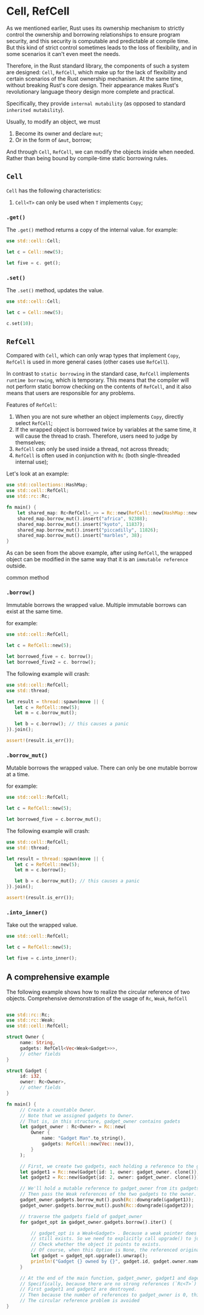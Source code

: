 # Cell, RefCell

As we mentioned earlier, Rust uses its ownership mechanism to strictly control the ownership and borrowing relationships to ensure program security, and this security is computable and predictable at compile time. But this kind of strict control sometimes leads to the loss of flexibility, and in some scenarios it can't even meet the needs.

Therefore, in the Rust standard library, the components of such a system are designed: `Cell`, `RefCell`, which make up for the lack of flexibility and certain scenarios of the Rust ownership mechanism. At the same time, without breaking Rust's core design. Their appearance makes Rust's revolutionary language theory design more complete and practical.

Specifically, they provide `internal mutability` (as opposed to standard `inherited mutability`).

Usually, to modify an object, we must

1. Become its owner and declare `mut`;
2. Or in the form of `&mut`, borrow;

And through `Cell`, `RefCell`, we can modify the objects inside when needed. Rather than being bound by compile-time static borrowing rules.

## `Cell`

`Cell` has the following characteristics:

1. `Cell<T>` can only be used when `T` implements `Copy`;

### `.get()`

The `.get()` method returns a copy of the internal value. for example:

```rust
use std::cell::Cell;

let c = Cell::new(5);

let five = c. get();
```

### `.set()`

The `.set()` method, updates the value.

```rust
use std::cell::Cell;

let c = Cell::new(5);

c.set(10);
```


## `RefCell`

Compared with `Cell`, which can only wrap types that implement `Copy`, `RefCell` is used in more general cases (other cases use `RefCell`).

In contrast to `static borrowing` in the standard case, `RefCell` implements `runtime borrowing`, which is temporary. This means that the compiler will not perform static borrow checking on the contents of `RefCell`, and it also means that users are responsible for any problems.

Features of `RefCell`:

1. When you are not sure whether an object implements `Copy`, directly select `RefCell`;
2. If the wrapped object is borrowed twice by variables at the same time, it will cause the thread to crash. Therefore, users need to judge by themselves;
3. `RefCell` can only be used inside a thread, not across threads;
4. `RefCell` is often used in conjunction with `Rc` (both single-threaded internal use);

Let's look at an example:

```rust
use std::collections::HashMap;
use std::cell::RefCell;
use std::rc::Rc;

fn main() {
    let shared_map: Rc<RefCell<_>> = Rc::new(RefCell::new(HashMap::new()));
    shared_map.borrow_mut().insert("africa", 92388);
    shared_map.borrow_mut().insert("kyoto", 11837);
    shared_map.borrow_mut().insert("piccadilly", 11826);
    shared_map.borrow_mut().insert("marbles", 38);
}
```

As can be seen from the above example, after using `RefCell`, the wrapped object can be modified in the same way that it is an `immutable reference` outside.

common method
### `.borrow()`
Immutable borrows the wrapped value. Multiple immutable borrows can exist at the same time.

for example:

```rust
use std::cell::RefCell;

let c = RefCell::new(5);

let borrowed_five = c. borrow();
let borrowed_five2 = c. borrow();
```

The following example will crash:

```rust
use std::cell::RefCell;
use std::thread;

let result = thread::spawn(move || {
   let c = RefCell::new(5);
   let m = c.borrow_mut();

   let b = c.borrow(); // this causes a panic
}).join();

assert!(result.is_err());
```

### `.borrow_mut()`

Mutable borrows the wrapped value. There can only be one mutable borrow at a time.

for example:

```rust
use std::cell::RefCell;

let c = RefCell::new(5);

let borrowed_five = c.borrow_mut();
```

The following example will crash:

```rust
use std::cell::RefCell;
use std::thread;

let result = thread::spawn(move || {
   let c = RefCell::new(5);
   let m = c.borrow();

   let b = c.borrow_mut(); // this causes a panic
}).join();

assert!(result.is_err());
```

### `.into_inner()`

Take out the wrapped value.

```rust
use std::cell::RefCell;

let c = RefCell::new(5);

let five = c.into_inner();
```

## A comprehensive example

The following example shows how to realize the circular reference of two objects. Comprehensive demonstration of the usage of `Rc`, `Weak`, `RefCell`

```rust

use std::rc::Rc;
use std::rc::Weak;
use std::cell::RefCell;

struct Owner {
     name: String,
     gadgets: RefCell<Vec<Weak<Gadget>>>,
     // other fields
}

struct Gadget {
     id: i32,
     owner: Rc<Owner>,
     // other fields
}

fn main() {
     // Create a countable Owner.
     // Note that we assigned gadgets to Owner.
     // That is, in this structure, gadget_owner contains gadets
     let gadget_owner : Rc<Owner> = Rc::new(
         Owner {
             name: "Gadget Man".to_string(),
             gadgets: RefCell::new(Vec::new()),
         }
     );

     // First, we create two gadgets, each holding a reference to the gadget_owner.
     let gadget1 = Rc::new(Gadget{id: 1, owner: gadget_owner. clone()});
     let gadget2 = Rc::new(Gadget{id: 2, owner: gadget_owner. clone()});

     // We'll hold a mutable reference to gadget_owner from its gadgets field
     // Then pass the Weak references of the two gadgets to the owner.
     gadget_owner.gadgets.borrow_mut().push(Rc::downgrade(&gadget1));
     gadget_owner.gadgets.borrow_mut().push(Rc::downgrade(&gadget2));

     // traverse the gadgets field of gadget_owner
     for gadget_opt in gadget_owner.gadgets.borrow().iter() {

         // gadget_opt is a Weak<Gadget> . Because a weak pointer does not guarantee the object it refers to
         // still exists. So we need to explicitly call upgrade() to judge by its return value (Option<_>)
         // Check whether the object it points to exists.
         // Of course, when this Option is None, the referenced original object does not exist.
         let gadget = gadget_opt.upgrade().unwrap();
         println!("Gadget {} owned by {}", gadget.id, gadget.owner.name);
     }

     // At the end of the main function, gadget_owner, gadget1 and daget2 are all destroyed.
     // Specifically, because there are no strong references (`Rc<T>`) between these structures, when they are destroyed.
     // First gadget1 and gadget2 are destroyed.
     // Then because the number of references to gadget_owner is 0, this object can be destroyed.
     // The circular reference problem is avoided
}
```
